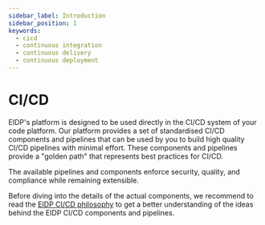 ```yaml
---
sidebar_label: Introduction
sidebar_position: 1
keywords:
  - cicd
  - continuous integration
  - continuous delivery
  - continuous deployment
---
```


# CI/CD

EIDP's platform is designed to be used directly in the CI/CD system of your code platform.
Our platform provides a set of standardised CI/CD components and pipelines that can be used by you to build high quality CI/CD pipelines with minimal effort.
 These components and pipelines provide a "golden path" that represents best practices for CI/CD.

The available pipelines and components enforce security, quality, and compliance while remaining extensible.

Before diving into the details of the actual components, we recommend to read the [EIDP CI/CD philosophy](philosophy.md) to get a better understanding of the ideas behind the EIDP CI/CD components and pipelines.
